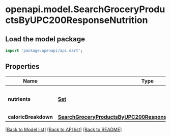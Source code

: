 # openapi.model.SearchGroceryProductsByUPC200ResponseNutrition

## Load the model package
```dart
import 'package:openapi/api.dart';
```

## Properties
Name | Type | Description | Notes
------------ | ------------- | ------------- | -------------
**nutrients** | [**Set<SearchGroceryProductsByUPC200ResponseNutritionNutrientsInner>**](SearchGroceryProductsByUPC200ResponseNutritionNutrientsInner.md) |  | [default to const {}]
**caloricBreakdown** | [**SearchGroceryProductsByUPC200ResponseNutritionCaloricBreakdown**](SearchGroceryProductsByUPC200ResponseNutritionCaloricBreakdown.md) |  | 

[[Back to Model list]](../README.md#documentation-for-models) [[Back to API list]](../README.md#documentation-for-api-endpoints) [[Back to README]](../README.md)


